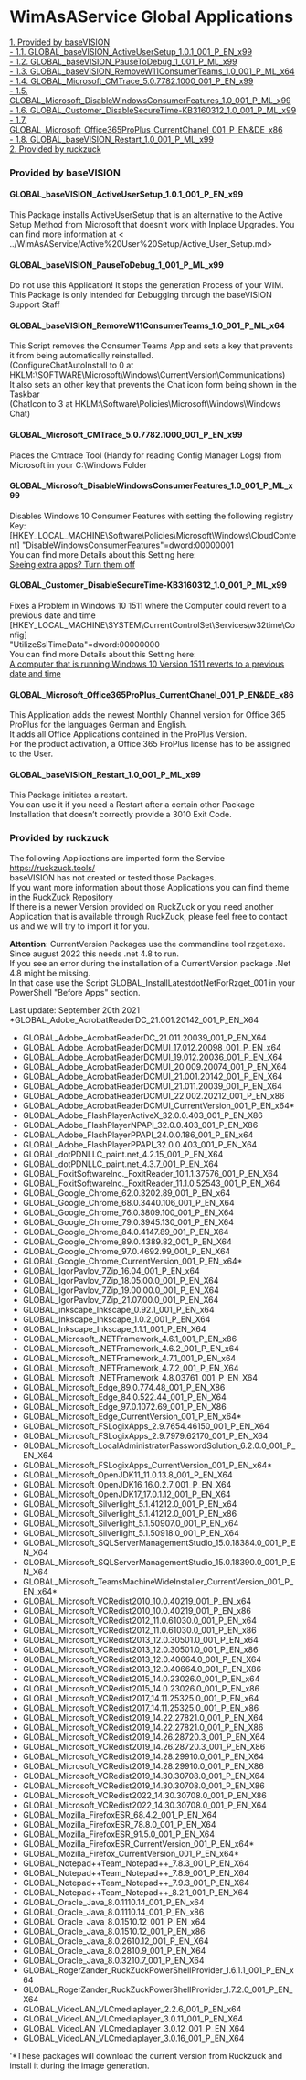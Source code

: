 # WimAsAService Global Applications

[1. Provided by baseVISION](../WimAsAService/WimAsAService_Global_Applications.md#provided-by-basevision)  
[- 1.1. GLOBAL_baseVISION_ActiveUserSetup_1.0.1_001_P_EN_x99](../WimAsAService/WimAsAService_Global_Applications.md#global_basevision_activeusersetup_101_001_p_en_x99)  
[- 1.2. GLOBAL_baseVISION_PauseToDebug_1_001_P_ML_x99](../WimAsAService/WimAsAService_Global_Applications.md#global_basevision_pausetodebug_1_001_p_ml_x99)  
[- 1.3. GLOBAL_baseVISION_RemoveW11ConsumerTeams_1.0_001_P_ML_x64](../WimAsAService/WimAsAService_Global_Applications.md#global_basevision_removew11consumerteams_10_001_p_ml_x64)  
[- 1.4. GLOBAL_Microsoft_CMTrace_5.0.7782.1000_001_P_EN_x99](../WimAsAService/WimAsAService_Global_Applications.md#global_microsoft_cmtrace_5077821000_001_p_en_x99)  
[- 1.5. GLOBAL_Microsoft_DisableWindowsConsumerFeatures_1.0_001_P_ML_x99](../WimAsAService/WimAsAService_Global_Applications.md#global_microsoft_disablewindowsconsumerfeatures_10_001_p_ml_x99)  
[- 1.6. GLOBAL_Customer_DisableSecureTime-KB3160312_1.0_001_P_ML_x99](../WimAsAService/WimAsAService_Global_Applications.md#global_customer_disablesecuretime-kb3160312_10_001_p_ml_x99)  
[- 1.7. GLOBAL_Microsoft_Office365ProPlus_CurrentChanel_001_P_EN&DE_x86](../WimAsAService/WimAsAService_Global_Applications.md#global_microsoft_office365proplus_currentchanel_001_p_ende_x86)  
[- 1.8. GLOBAL_baseVISION_Restart_1.0_001_P_ML_x99](../WimAsAService/WimAsAService_Global_Applications.md#global_basevision_restart_10_001_p_ml_x99)  
[2. Provided by ruckzuck](../WimAsAService/WimAsAService_Global_Applications.md#provided-by-ruckzuck)  
 

### Provided by baseVISION


#### GLOBAL_baseVISION_ActiveUserSetup_1.0.1_001_P_EN_x99
This Package installs ActiveUserSetup that is an alternative to the Active
Setup Method from Microsoft that doesn’t work with Inplace Upgrades.
You can find more information at
< ../WimAsAService/Active%20User%20Setup/Active_User_Setup.md>

#### GLOBAL_baseVISION_PauseToDebug_1_001_P_ML_x99

Do not use this Application! It stops the generation Process of your
WIM.  
This Package is only intended for Debugging through the baseVISION
Support Staff

#### GLOBAL_baseVISION_RemoveW11ConsumerTeams_1.0_001_P_ML_x64

This Script removes the Consumer Teams App and sets a key that prevents
it from being automatically reinstalled.  
(ConfigureChatAutoInstall to 0 at
HKLM:\SOFTWARE\Microsoft\Windows\CurrentVersion\Communications)  
It also sets an other key that prevents the Chat icon form being shown
in the Taskbar  
(ChatIcon to 3 at HKLM:\Software\Policies\Microsoft\Windows\Windows
Chat)

#### GLOBAL_Microsoft_CMTrace_5.0.7782.1000_001_P_EN_x99  
Places the Cmtrace Tool (Handy for reading Config Manager Logs) from Microsoft in
your C:\Windows Folder

#### GLOBAL_Microsoft_DisableWindowsConsumerFeatures_1.0_001_P_ML_x99

Disables Windows 10 Consumer Features with setting the following
registry Key:  
\[HKEY_LOCAL_MACHINE\Software\Policies\Microsoft\Windows\CloudContent\]
"DisableWindowsConsumerFeatures"=dword:00000001  
You can find more Details about this Setting here:  
[Seeing extra apps? Turn them
off](https://blogs.technet.microsoft.com/mniehaus/2015/11/23/seeing-extra-apps-turn-them-off/)

#### GLOBAL_Customer_DisableSecureTime-KB3160312_1.0_001_P_ML_x99

Fixes a Problem in Windows 10 1511 where the Computer could revert to a
previous date and time  
\[HKEY_LOCAL_MACHINE\SYSTEM\CurrentControlSet\Services\w32time\Config\]  
"UtilizeSslTimeData"=dword:00000000  
You can find more Details about this Setting here:  
[A computer that is running Windows 10 Version 1511 reverts to a
previous date and
time](https://support.microsoft.com/en-us/help/3160312/a-computer-that-is-running-windows-10-version-1511-reverts-to-a-previous-date-and-time)

#### GLOBAL_Microsoft_Office365ProPlus_CurrentChanel_001_P_EN&DE_x86

This Application adds the newest Monthly Channel version for Office 365
ProPlus for the languages German and English.  
It adds all Office Applications contained in the ProPlus Version.  
For the product activation, a Office 365 ProPlus license has to be
assigned to the User.  

#### GLOBAL_baseVISION_Restart_1.0_001_P_ML_x99  
This Package initiates a restart.  
You can use it if you need a Restart after a certain other Package
Installation that doesn’t correctly provide a 3010 Exit Code.

### Provided by ruckzuck

The following Applications are imported form the Service
<https://ruckzuck.tools/>  
baseVISION has not created or tested those Packages.  
If you want more information about those Applications you can find theme
in the [RuckZuck Repository](https://ruckzuck.tools/Repository.aspx)  
If there is a newer Version provided on RuckZuck or you need another
Application that is available through RuckZuck,
please feel free to contact us and we will try to import it for you.

**Attention**:
CurrentVersion Packages use the commandline tool rzget.exe. Since august
2022 this needs .net 4.8 to run.  
If you see an error during the installation of a CurrentVersion package
.Net 4.8 might be missing.  
In that case use the Script GLOBAL_InstallLatestdotNetForRzget_001 in
your PowerShell "Before Apps" section.

Last update: September 20th 2021
\*GLOBAL_Adobe_AcrobatReaderDC_21.001.20142_001_P_EN_X64

-   GLOBAL_Adobe_AcrobatReaderDC_21.011.20039_001_P_EN_X64
-   GLOBAL_Adobe_AcrobatReaderDCMUI_17.012.20098_001_P_EN_x64
-   GLOBAL_Adobe_AcrobatReaderDCMUI_19.012.20036_001_P_EN_X64
-   GLOBAL_Adobe_AcrobatReaderDCMUI_20.009.20074_001_P_EN_X64
-   GLOBAL_Adobe_AcrobatReaderDCMUI_21.001.20142_001_P_EN_X64
-   GLOBAL_Adobe_AcrobatReaderDCMUI_21.011.20039_001_P_EN_X64
-   GLOBAL_Adobe_AcrobatReaderDCMUI_22.002.20212_001_P_EN_x86
-   GLOBAL_Adobe_AcrobatReaderDCMUI_CurrentVersion_001_P_EN_x64\*
-   GLOBAL_Adobe_FlashPlayerActiveX_32.0.0.403_001_P_EN_X86
-   GLOBAL_Adobe_FlashPlayerNPAPI_32.0.0.403_001_P_EN_X86
-   GLOBAL_Adobe_FlashPlayerPPAPI_24.0.0.186_001_P_EN_x64
-   GLOBAL_Adobe_FlashPlayerPPAPI_32.0.0.403_001_P_EN_X64
-   GLOBAL_dotPDNLLC_paint.net_4.2.15_001_P_EN_X64
-   GLOBAL_dotPDNLLC_paint.net_4.3.7_001_P_EN_X64
-   GLOBAL_FoxitSoftwareInc._FoxitReader_10.1.1.37576_001_P_EN_X64
-   GLOBAL_FoxitSoftwareInc._FoxitReader_11.1.0.52543_001_P_EN_X64
-   GLOBAL_Google_Chrome_62.0.3202.89_001_P_EN_x64
-   GLOBAL_Google_Chrome_68.0.3440.106_001_P_EN_X64
-   GLOBAL_Google_Chrome_76.0.3809.100_001_P_EN_X64
-   GLOBAL_Google_Chrome_79.0.3945.130_001_P_EN_X64
-   GLOBAL_Google_Chrome_84.0.4147.89_001_P_EN_X64
-   GLOBAL_Google_Chrome_89.0.4389.82_001_P_EN_X64
-   GLOBAL_Google_Chrome_97.0.4692.99_001_P_EN_X64
-   GLOBAL_Google_Chrome_CurrentVersion_001_P_EN_x64\*
-   GLOBAL_IgorPavlov_7Zip_16.04_001_P_EN_x64
-   GLOBAL_IgorPavlov_7Zip_18.05.00.0_001_P_EN_X64
-   GLOBAL_IgorPavlov_7Zip_19.00.00.0_001_P_EN_X64
-   GLOBAL_IgorPavlov_7Zip_21.07.00.0_001_P_EN_X64
-   GLOBAL_inkscape_Inkscape_0.92.1_001_P_EN_x64
-   GLOBAL_Inkscape_Inkscape_1.0.2_001_P_EN_X64
-   GLOBAL_Inkscape_Inkscape_1.1.1_001_P_EN_X64
-   GLOBAL_Microsoft_.NETFramework_4.6.1_001_P_EN_x86
-   GLOBAL_Microsoft_.NETFramework_4.6.2_001_P_EN_x64
-   GLOBAL_Microsoft_.NETFramework_4.7.1_001_P_EN_x64
-   GLOBAL_Microsoft_.NETFramework_4.7.2_001_P_EN_X64
-   GLOBAL_Microsoft_.NETFramework_4.8.03761_001_P_EN_X64
-   GLOBAL_Microsoft_Edge_89.0.774.48_001_P_EN_X86
-   GLOBAL_Microsoft_Edge_84.0.522.44_001_P_EN_X64
-   GLOBAL_Microsoft_Edge_97.0.1072.69_001_P_EN_X86
-   GLOBAL_Microsoft_Edge_CurrentVersion_001_P_EN_x64\*
-   GLOBAL_Microsoft_FSLogixApps_2.9.7654.46150_001_P_EN_X64
-   GLOBAL_Microsoft_FSLogixApps_2.9.7979.62170_001_P_EN_X64
-   GLOBAL_Microsoft_LocalAdministratorPasswordSolution_6.2.0.0_001_P_EN_X64
-   GLOBAL_Microsoft_FSLogixApps_CurrentVersion_001_P_EN_x64\*
-   GLOBAL_Microsoft_OpenJDK11_11.0.13.8_001_P_EN_X64
-   GLOBAL_Microsoft_OpenJDK16_16.0.2.7_001_P_EN_X64
-   GLOBAL_Microsoft_OpenJDK17_17.0.1.12_001_P_EN_X64
-   GLOBAL_Microsoft_Silverlight_5.1.41212.0_001_P_EN_x64
-   GLOBAL_Microsoft_Silverlight_5.1.41212.0_001_P_EN_x86
-   GLOBAL_Microsoft_Silverlight_5.1.50907.0_001_P_EN_x64
-   GLOBAL_Microsoft_Silverlight_5.1.50918.0_001_P_EN_X64
-   GLOBAL_Microsoft_SQLServerManagementStudio_15.0.18384.0_001_P_EN_X64
-   GLOBAL_Microsoft_SQLServerManagementStudio_15.0.18390.0_001_P_EN_X64
-   GLOBAL_Microsoft_TeamsMachineWideInstaller_CurrentVersion_001_P_EN_x64\*
-   GLOBAL_Microsoft_VCRedist2010_10.0.40219_001_P_EN_x64
-   GLOBAL_Microsoft_VCRedist2010_10.0.40219_001_P_EN_x86
-   GLOBAL_Microsoft_VCRedist2012_11.0.61030.0_001_P_EN_x64
-   GLOBAL_Microsoft_VCRedist2012_11.0.61030.0_001_P_EN_x86
-   GLOBAL_Microsoft_VCRedist2013_12.0.30501.0_001_P_EN_x64
-   GLOBAL_Microsoft_VCRedist2013_12.0.30501.0_001_P_EN_x86
-   GLOBAL_Microsoft_VCRedist2013_12.0.40664.0_001_P_EN_X64
-   GLOBAL_Microsoft_VCRedist2013_12.0.40664.0_001_P_EN_X86
-   GLOBAL_Microsoft_VCRedist2015_14.0.23026.0_001_P_EN_x64
-   GLOBAL_Microsoft_VCRedist2015_14.0.23026.0_001_P_EN_x86
-   GLOBAL_Microsoft_VCRedist2017_14.11.25325.0_001_P_EN_x64
-   GLOBAL_Microsoft_VCRedist2017_14.11.25325.0_001_P_EN_x86
-   GLOBAL_Microsoft_VCRedist2019_14.22.27821.0_001_P_EN_X64
-   GLOBAL_Microsoft_VCRedist2019_14.22.27821.0_001_P_EN_X86
-   GLOBAL_Microsoft_VCRedist2019_14.26.28720.3_001_P_EN_X64
-   GLOBAL_Microsoft_VCRedist2019_14.26.28720.3_001_P_EN_X86
-   GLOBAL_Microsoft_VCRedist2019_14.28.29910.0_001_P_EN_X64
-   GLOBAL_Microsoft_VCRedist2019_14.28.29910.0_001_P_EN_X86
-   GLOBAL_Microsoft_VCRedist2019_14.30.30708.0_001_P_EN_X64
-   GLOBAL_Microsoft_VCRedist2019_14.30.30708.0_001_P_EN_X86
-   GLOBAL_Microsoft_VCRedist2022_14.30.30708.0_001_P_EN_X86
-   GLOBAL_Microsoft_VCRedist2022_14.30.30708.0_001_P_EN_X64
-   GLOBAL_Mozilla_FirefoxESR_68.4.2_001_P_EN_X64
-   GLOBAL_Mozilla_FirefoxESR_78.8.0_001_P_EN_X64
-   GLOBAL_Mozilla_FirefoxESR_91.5.0_001_P_EN_X64
-   GLOBAL_Mozilla_FirefoxESR_CurrentVersion_001_P_EN_x64\*
-   GLOBAL_Mozilla_Firefox_CurrentVersion_001_P_EN_x64\*
-   GLOBAL_Notepad++Team_Notepad++_7.8.3_001_P_EN_X64
-   GLOBAL_Notepad++Team_Notepad++_7.8.9_001_P_EN_X64
-   GLOBAL_Notepad++Team_Notepad++_7.9.3_001_P_EN_X64
-   GLOBAL_Notepad++Team_Notepad++_8.2.1_001_P_EN_X64
-   GLOBAL_Oracle_Java_8.0.1110.14_001_P_EN_x64
-   GLOBAL_Oracle_Java_8.0.1110.14_001_P_EN_x86
-   GLOBAL_Oracle_Java_8.0.1510.12_001_P_EN_x64
-   GLOBAL_Oracle_Java_8.0.1510.12_001_P_EN_x86
-   GLOBAL_Oracle_Java_8.0.2610.12_001_P_EN_X64
-   GLOBAL_Oracle_Java_8.0.2810.9_001_P_EN_X64
-   GLOBAL_Oracle_Java_8.0.3210.7_001_P_EN_X64
-   GLOBAL_RogerZander_RuckZuckPowerShellProvider_1.6.1.1_001_P_EN_x64
-   GLOBAL_RogerZander_RuckZuckPowerShellProvider_1.7.2.0_001_P_EN_X64
-   GLOBAL_VideoLAN_VLCmediaplayer_2.2.6_001_P_EN_x64
-   GLOBAL_VideoLAN_VLCmediaplayer_3.0.11_001_P_EN_X64
-   GLOBAL_VideoLAN_VLCmediaplayer_3.0.12_001_P_EN_X64
-   GLOBAL_VideoLAN_VLCmediaplayer_3.0.16_001_P_EN_X64


'\*These packages will download the current version from Ruckzuck and
install it during the image generation.
